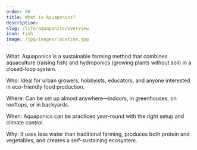 ```yaml
---
order: 50
title: What is Aquaponics?
description: 
slug: /life/aquaponics/overview
icon: fish
image: /jpg/images/location.jpg
---
```

What: Aquaponics is a sustainable farming method that combines aquaculture (raising fish) and hydroponics (growing plants without soil) in a closed-loop system.

Who: Ideal for urban growers, hobbyists, educators, and anyone interested in eco-friendly food production.

Where: Can be set up almost anywhere—indoors, in greenhouses, on rooftops, or in backyards.

When: Aquaponics can be practiced year-round with the right setup and climate control.

Why: It uses less water than traditional farming, produces both protein and vegetables, and creates a self-sustaining ecosystem.